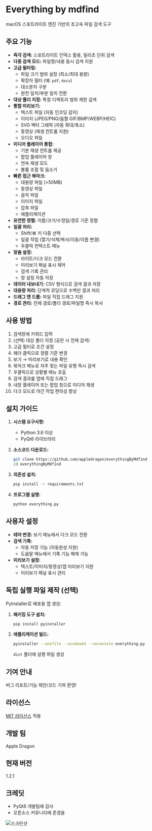 # Everything by mdfind

macOS 스포트라이트 엔진 기반의 초고속 파일 검색 도구

## 주요 기능

* **즉각 검색:** 스포트라이트 인덱스 활용, 밀리초 단위 검색
* **다중 검색 모드:** 파일명/내용 동시 검색 지원
* **고급 필터링:**
    * 파일 크기 범위 설정 (최소/최대 용량)
    * 확장자 필터 (예: `pdf`, `docx`)
    * 대소문자 구분
    * 완전 일치/부분 일치 전환
* **대상 폴더 지정:** 특정 디렉토리 범위 제한 검색
* **통합 미리보기:**
    * 텍스트 파일 (자동 인코딩 감지)
    * 이미지 (JPEG/PNG/움짤 GIF/BMP/WEBP/HEIC)
    * SVG 벡터 그래픽 (자동 확대/축소)
    * 동영상 (재생 컨트롤 지원)
    * 오디오 파일
* **미디어 플레이어 통합:**
    * 기본 재생 컨트롤 제공
    * 팝업 플레이어 창
    * 연속 재생 모드
    * 볼륨 조절 및 음소거
* **빠른 접근 북마크:**
    * 대용량 파일 (>50MB)
    * 동영상 파일
    * 음악 파일
    * 이미지 파일
    * 압축 파일
    * 애플리케이션
* **유연한 정렬:** 이름/크기/수정일/경로 기준 정렬
* **일괄 처리:**
    * Shift/⌘ 키 다중 선택
    * 일괄 작업 (열기/삭제/복사/이동/이름 변경)
    * 우클릭 컨텍스트 메뉴
* **맞춤 설정:**
    * 라이트/다크 모드 전환
    * 미리보기 패널 표시 제어
    * 검색 기록 관리
    * 창 설정 자동 저장
* **데이터 내보내기:** CSV 형식으로 검색 결과 저장
* **대용량 처리:** 단계적 로딩으로 수백만 결과 처리
* **드래그 앤 드롭:** 파일 직접 드래그 지원
* **경로 관리:** 전체 경로/폴더 경로/파일명 즉시 복사

## 사용 방법

1. 검색창에 키워드 입력
2. (선택) 대상 폴더 지정 (공란 시 전체 검색)
3. 고급 필터로 조건 설정
4. 헤더 클릭으로 정렬 기준 변경
5. 보기 → 미리보기로 내용 확인
6. 북마크 메뉴로 자주 찾는 파일 유형 즉시 검색
7. 우클릭으로 상황별 메뉴 호출
8. 검색 결과를 앱에 직접 드래그
9. 내장 플레이어 또는 팝업 창으로 미디어 재생
10. 다크 모드로 야간 작업 편의성 향상

## 설치 가이드

1. **시스템 요구사항:**
    * Python 3.6 이상
    * PyQt6 라이브러리

2. **소스코드 다운로드:**
    ```bash
    git clone https://github.com/appledragon/everythingByMdfind
    cd everythingByMdfind
    ```

3. **의존성 설치:**
    ```bash
    pip install -r requirements.txt
    ```

4. **프로그램 실행:**
    ```bash
    python everything.py
    ```

## 사용자 설정

* **테마 변경:** 보기 메뉴에서 다크 모드 전환
* **검색 기록:**
  - 자동 저장 기능 (자동완성 지원)
  - 도움말 메뉴에서 기록 기능 해제 가능
* **미리보기 설정:**
  - 텍스트/이미지/동영상/앱 미리보기 지원
  - 미리보기 패널 표시 관리

## 독립 실행 파일 제작 (선택)

PyInstaller로 배포용 앱 생성:

1. **패키징 도구 설치:**
    ```bash
    pip install pyinstaller
    ```

2. **애플리케이션 빌드:**
    ```bash
    pyinstaller --onefile --windowed --noconsole everything.py
    ```
    `dist` 폴더에 실행 파일 생성

## 기여 안내

버그 리포트/기능 제안/코드 기여 환영!

## 라이선스

[MIT 라이선스](LICENSE.md) 적용

## 개발 팀

Apple Dragon

## 현재 버전

1.2.1

## 크레딧

* PyQt6 개발팀에 감사
* 오픈소스 커뮤니티에 존경을

![스크린샷](https://github.com/user-attachments/assets/2b372510-ece7-44b6-ab4e-5a1898318517)
